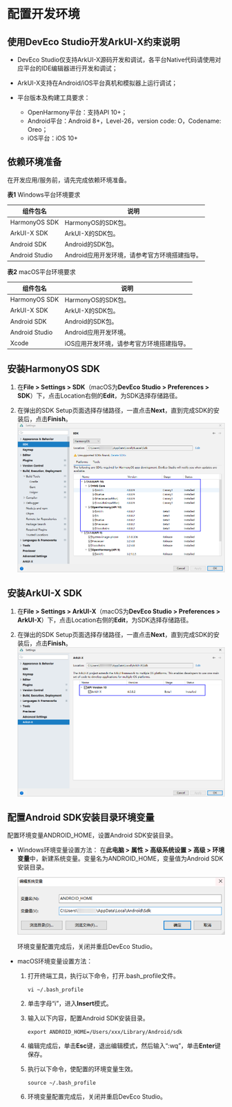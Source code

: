 # 配置开发环境

## 使用DevEco Studio开发ArkUI-X约束说明

- DevEco Studio仅支持ArkUI-X源码开发和调试，各平台Native代码请使用对应平台的IDE编辑器进行开发和调试；

- ArkUI-X支持在Android/iOS平台真机和模拟器上运行调试；

- 平台版本及构建工具要求：
  - OpenHarmony平台：支持API 10+；
  - Android平台：Android 8+，Level-26，version code: O，Codename: Oreo；
  - iOS平台：iOS 10+

## 依赖环境准备

在开发应用/服务前，请先完成依赖环境准备。

  **表1** Windows平台环境要求

| 组件包名 | 说明 | 
| -------- | -------- |
| HarmonyOS&nbsp;SDK | HarmonyOS的SDK包。 | 
| ArkUI-X&nbsp;SDK | ArkUI-X的SDK包。 | 
| Android&nbsp;SDK | Android的SDK包。 | 
| Android&nbsp;Studio | Android应用开发环境，请参考官方环境搭建指导。 | 

  **表2** macOS平台环境要求

| 组件包名 | 说明 | 
| -------- | -------- |
| HarmonyOS&nbsp;SDK | HarmonyOS的SDK包。 | 
| ArkUI-X&nbsp;SDK | ArkUI-X的SDK包。 | 
| Android&nbsp;SDK | Android的SDK包。 | 
| Android&nbsp;Studio | Android应用开发环境。 | 
| Xcode | iOS应用开发环境，请参考官方环境搭建指导。 | 


## 安装HarmonyOS SDK

1. 在**File &gt; Settings &gt; SDK**（macOS为**DevEco Studio &gt; Preferences &gt; SDK**）下，点击Location右侧的**Edit**，为SDK选择存储路径。

2. 在弹出的SDK Setup页面选择存储路径，一直点击**Next**，直到完成SDK的安装后，点击**Finish**。![zh-cn_image_0000001579836532](figures/zh-cn_image_0000001579836532.png)


## 安装ArkUI-X SDK

1. 在**File &gt; Settings &gt; ArkUI-X**（macOS为**DevEco Studio &gt; Preferences &gt; ArkUI-X**）下，点击Location右侧的**Edit**，为SDK选择存储路径。

2. 在弹出的SDK Setup页面选择存储路径，一直点击**Next**，直到完成SDK的安装后，点击**Finish**。![zh-cn_image_0000001579996808](figures/zh-cn_image_0000001579996808.png)


## 配置Android SDK安装目录环境变量

配置环境变量ANDROID_HOME，设置Android SDK安装目录。

- Windows环境变量设置方法：
  在**此电脑 &gt; 属性 &gt; 高级系统设置 &gt; 高级 &gt; 环境变量**中，新建系统变量。变量名为ANDROID_HOME，变量值为Android SDK安装目录。

  ![zh-cn_image_0000001578322442](figures/zh-cn_image_0000001578322442.png)

  环境变量配置完成后，关闭并重启DevEco Studio。

- macOS环境变量设置方法：
  1. 打开终端工具，执行以下命令，打开.bash_profile文件。
        
      ```
      vi ~/.bash_profile
      ```
  2. 单击字母“i”，进入**Insert**模式。
  3. 输入以下内容，配置Android SDK安装目录。
        
      ```
      export ANDROID_HOME=/Users/xxx/Library/Android/sdk
      ```
  4. 编辑完成后，单击**Esc**键，退出编辑模式，然后输入“:wq”，单击**Enter**键保存。
  5. 执行以下命令，使配置的环境变量生效。
        
      ```
      source ~/.bash_profile
      ```
  6. 环境变量配置完成后，关闭并重启DevEco Studio。